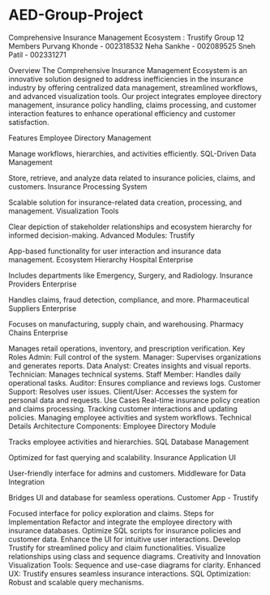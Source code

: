 # AED-Group-Project

Comprehensive Insurance Management Ecosystem : Trustify
Group 12 Members
Purvang Khonde - 002318532
Neha Sankhe - 002089525
Sneh Patil - 002331271



Overview
The Comprehensive Insurance Management Ecosystem is an innovative solution designed to address inefficiencies in the insurance industry by offering centralized data management, streamlined workflows, and advanced visualization tools. Our project integrates employee directory management, insurance policy handling, claims processing, and customer interaction features to enhance operational efficiency and customer satisfaction.

Features
Employee Directory Management

Manage workflows, hierarchies, and activities efficiently.
SQL-Driven Data Management

Store, retrieve, and analyze data related to insurance policies, claims, and customers.
Insurance Processing System

Scalable solution for insurance-related data creation, processing, and management.
Visualization Tools

Clear depiction of stakeholder relationships and ecosystem hierarchy for informed decision-making.
Advanced Modules: Trustify

App-based functionality for user interaction and insurance data management.
Ecosystem Hierarchy
Hospital Enterprise

Includes departments like Emergency, Surgery, and Radiology.
Insurance Providers Enterprise

Handles claims, fraud detection, compliance, and more.
Pharmaceutical Suppliers Enterprise

Focuses on manufacturing, supply chain, and warehousing.
Pharmacy Chains Enterprise

Manages retail operations, inventory, and prescription verification.
Key Roles
Admin: Full control of the system.
Manager: Supervises organizations and generates reports.
Data Analyst: Creates insights and visual reports.
Technician: Manages technical systems.
Staff Member: Handles daily operational tasks.
Auditor: Ensures compliance and reviews logs.
Customer Support: Resolves user issues.
Client/User: Accesses the system for personal data and requests.
Use Cases
Real-time insurance policy creation and claims processing.
Tracking customer interactions and updating policies.
Managing employee activities and system workflows.
Technical Details
Architecture Components:
Employee Directory Module

Tracks employee activities and hierarchies.
SQL Database Management

Optimized for fast querying and scalability.
Insurance Application UI

User-friendly interface for admins and customers.
Middleware for Data Integration

Bridges UI and database for seamless operations.
Customer App - Trustify

Focused interface for policy exploration and claims.
Steps for Implementation
Refactor and integrate the employee directory with insurance databases.
Optimize SQL scripts for insurance policies and customer data.
Enhance the UI for intuitive user interactions.
Develop Trustify for streamlined policy and claim functionalities.
Visualize relationships using class and sequence diagrams.
Creativity and Innovation
Visualization Tools: Sequence and use-case diagrams for clarity.
Enhanced UX: Trustify ensures seamless insurance interactions.
SQL Optimization: Robust and scalable query mechanisms.
